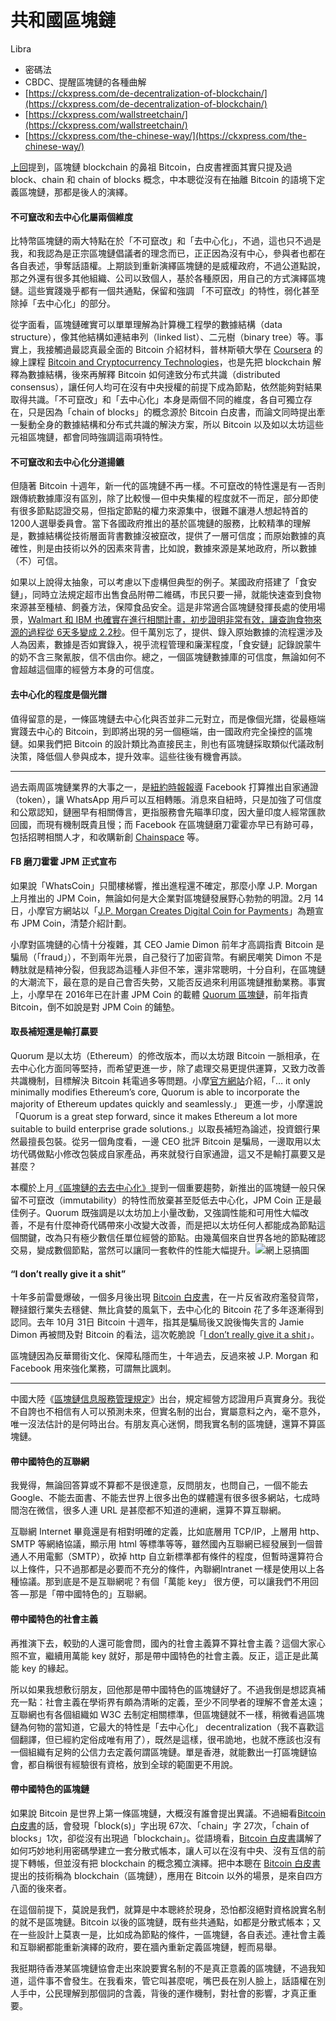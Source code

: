 # 共和國區塊鏈

Libra

* 密碼法
* CBDC、提醒區塊鏈的各種曲解
* [https://ckxpress.com/de-decentralization-of-blockchain/](https://ckxpress.com/de-decentralization-of-blockchain/)
* [https://ckxpress.com/wallstreetchain/](https://ckxpress.com/wallstreetchain/)
* [https://ckxpress.com/the-chinese-way/](https://ckxpress.com/the-chinese-way/)

[上回](https://ckxpress.com/the-chinese-way/)提到，區塊鏈 blockchain 的鼻祖 Bitcoin，白皮書裡面其實只提及過 block、chain 和 chain of blocks 概念，中本聰從沒有在抽離 Bitcoin 的語境下定義區塊鏈，那都是後人的演繹。

#### 不可竄改和去中心化屬兩個維度

比特幣區塊鏈的兩大特點在於「不可竄改」和「去中心化」，不過，這也只不過是我，和我認為是正宗區塊鏈倡議者的理念而已，正正因為沒有中心，參與者也都在各自表述，爭奪話語權。上期談到重新演繹區塊鏈的是威權政府，不過公道點說，那之外還有很多其他組織、公司以致個人，基於各種原因，用自己的方式演繹區塊鏈。這些實踐幾乎都有一個共通點，保留和強調 「不可竄改」的特性，弱化甚至除掉「去中心化」的部分。

從字面看，區塊鏈確實可以單單理解為計算機工程學的數據結構（data structure），像其他結構如連結串列（linked list）、二元樹（binary tree）等。事實上，我接觸過最認真最全面的 Bitcoin 介紹材料，普林斯頓大學在 [Coursera](https://www.coursera.org/) 的線上課程 [Bitcoin and Cryptocurrency Technologies](https://www.coursera.org/learn/cryptocurrency)，也是先把 blockchain 解釋為數據結構，後來再解釋 Bitcoin 如何達致分布式共識（distributed consensus），讓任何人均可在沒有中央授權的前提下成為節點，依然能夠對結果取得共識。「不可竄改」和「去中心化」本身是兩個不同的維度，各自可獨立存在，只是因為「chain of blocks」的概念源於 Bitcoin 白皮書，而論文同時提出牽一髮動全身的數據結構和分布式共識的解決方案，所以 Bitcoin 以及如以太坊這些元祖區塊鏈，都會同時強調這兩項特性。

#### 不可竄改和去中心化分道揚鑣

但隨著 Bitcoin 十週年，新一代的區塊鏈不再一樣。不可竄改的特性還是有 — 否則跟傳統數據庫沒有區別，除了比較慢 — 但中央集權的程度就不一而足，部分即使有很多節點認證交易，但指定節點的權力來源集中，很難不讓港人想起特首的 1200人選舉委員會。當下各國政府推出的基於區塊鏈的服務，比較精準的理解是，數據結構從技術層面背書數據沒被竄改，提供了一層可信度；而原始數據的真確性，則是由技術以外的因素來背書，比如說，數據來源是某地政府，所以數據（不）可信。

如果以上說得太抽象，可以考慮以下虛構但典型的例子。某國政府搭建了「食安鏈」，同時立法規定超市出售食品附帶二維碼，市民只要一掃，就能快速查到食物來源甚至種植、飼養方法，保障食品安全。這是非常適合區塊鏈發揮長處的使用場景，[Walmart 和 IBM 也確實在進行相關計畫，初步證明非常有效，讓查詢食物來源的過程從 6天多變成 2.2秒](https://techcrunch.com/2018/09/24/walmart-is-betting-on-the-blockchain-to-improve-food-safety/)。但千萬別忘了，提供、錄入原始數據的流程還涉及人為因素，數據是否如實錄入，視乎流程管理和廉潔程度，「食安鏈」記錄說蒙牛的奶不含三聚氰胺，信不信由你。總之，一個區塊鏈數據庫的可信度，無論如何不會超越這個庫的經營方本身的可信度。

#### 去中心化的程度是個光譜

值得留意的是，一條區塊鏈去中心化與否並非二元對立，而是像個光譜，從最極端實踐去中心的 Bitcoin，到即將出現的另一個極端，由一國政府完全操控的區塊鏈。如果我們把 Bitcoin 的設計類比為直接民主，則也有區塊鏈採取類似代議政制決策，降低個人參與成本，提升效率。這些往後有機會再談。

-----------------

過去兩周區塊鏈業界的大事之一，是[紐約時報報導](https://www.nytimes.com/2019/02/28/technology/cryptocurrency-facebook-telegram.html) Facebook 打算推出自家通證（token），讓 WhatsApp 用戶可以互相轉賬。消息來自紐時，只是加強了可信度和公眾認知，鏈圈早有相關傳言，更指服務會先瞄準印度，因大量印度人經常匯款回國，而現有機制既貴且慢；而 Facebook 在區塊鏈磨刀霍霍亦早已有跡可尋，包括招聘相關人才，和收購新創 [Chainspace](https://chainspace.io/) 等。

#### FB 磨刀霍霍 JPM 正式宣布

如果說「WhatsCoin」只聞樓梯響，推出進程還不確定，那麼小摩 J.P. Morgan 上月推出的 JPM Coin，無論如何是大企業對區塊鏈發展野心勃勃的明證。2月 14日，小摩官方網站以「[J.P. Morgan Creates Digital Coin for Payments](https://www.jpmorgan.com/global/news/digital-coin-payments)」為題宣布 JPM Coin，清楚介紹計劃。

小摩對區塊鏈的心情十分複雜，其 CEO Jamie Dimon 前年才高調指責 Bitcoin 是騙局（「fraud」），不到兩年光景，自己發行了加密貨幣。有網民嘲笑 Dimon 不是轉肽就是精神分裂，但我認為這種人非但不笨，還非常聰明，十分自利，在區塊鏈的大潮流下，最在意的是自己會否失勢，又能否反過來利用區塊鏈推動業務。事實上，小摩早在 2016年已在計畫 JPM Coin 的載體 [Quorum 區塊鏈](https://www.jpmorgan.com/global/Quorum)，前年指責 Bitcoin，倒不如說是對 JPM Coin 的鋪墊。

#### 取長補短還是輸打贏要

Quorum 是以太坊（Ethereum）的修改版本，而以太坊跟 Bitcoin 一脈相承，在去中心化方面同等堅持，而希望更進一步，除了處理交易更提供運算，又致力改善共識機制，目標解決 Bitcoin 耗電過多等問題。小摩[官方網站](https://www.jpmorgan.com/global/Quorum)介紹，「… it only minimally modifies Ethereum’s core, Quorum is able to incorporate the majority of Ethereum updates quickly and seamlessly.」 更進一步，小摩還說「Quorum is a great step forward, since it makes Ethereum a lot more suitable to build enterprise grade solutions.」以取長補短為論述，投資銀行果然最擅長包裝。從另一個角度看，一邊 CEO 批評 Bitcoin 是騙局，一邊取用以太坊代碼做點小修改包裝成自家產品，再來就發行自家通證，這又不是輸打贏要又是甚麼？

本欄於上月[《區塊鏈的去去中心化》](https://ckxpress.com/de-decentralization-of-blockchain/)提到一個重要趨勢，新推出的區塊鏈一般只保留不可竄改（immutability）的特性而放棄甚至貶低去中心化，JPM Coin 正是最佳例子。Quorum 既強調是以太坊加上小量改動，又強調性能和可用性大幅改善，不是有什麼神奇代碼帶來小改變大改善，而是把以太坊任何人都能成為節點這個關鍵，改為只有極少數信任單位經營的節點。由幾萬個來自世界各地的節點確認交易，變成數個節點，當然可以讓同一套軟件的性能大幅提升。![](https://ckxpress.com/wp-content/uploads/sites/8/2019/04/photo6285107171209357456-241x300.jpg)網上惡搞圖

#### “I don’t really give it a shit”

十年多前雷曼爆破，一個多月後出現 [Bitcoin 白皮書](https://bitcoin.org/bitcoin.pdf)，在一片反省政府濫發貨幣，鞭撻銀行業失去穩健、無比貪婪的風氣下，去中心化的 Bitcoin 花了多年逐漸得到認同。去年 10月 31日 Bitcoin 十週年，指其是騙局後又說後悔失言的 Jamie Dimon 再被問及對 Bitcoin 的看法，這次乾脆說「[I don’t really give it a shit](https://www.marketwatch.com/story/jamie-dimon-i-dont-really-give-a-shit-about-bitcoin-2018-10-31)」。

區塊鏈因為反華爾街文化、保障私隱而生，十年過去，反過來被 J.P. Morgan 和 Facebook 用來強化業務，可謂無比諷刺。

-----------------------

中國大陸《[區塊鏈信息服務管理規定](http://www.cac.gov.cn/2019-01/10/c_1123971164.htm)》出台，規定經營方認證用戶真實身分。我從不自誇也不相信有人可以預測未來，但實名制的出台，實屬意料之內，毫不意外，唯一沒法估計的是何時出台。有朋友真心迷惘，問我實名制的區塊鏈，還算不算區塊鏈。

#### 帶中國特色的互聯網

我覺得，無論回答算或不算都不是很達意，反問朋友，也問自己，一個不能去 Google、不能去面書、不能去世界上很多出色的媒體還有很多很多網站，七成時間泡在微信，很多人連 URL 是甚麼都不知道的連網，還算不算互聯網。

互聯網 Internet 畢竟還是有相對明確的定義，比如底層用 TCP/IP，上層用 http、SMTP 等網絡協議，顯示用 html 等標準等等，雖然國內互聯網已經發展到一個普通人不用電郵（SMTP），砍掉 http 自立新標準都有條件的程度，但暫時還算符合以上條件，只不過那都是必要而不充分的條件，內聯網Intranet 一樣是使用以上各種協議。那到底是不是互聯網呢？有個「萬能 key」 很方便，可以讓我們不用回答 — 那是「帶中國特色的」互聯網。

#### 帶中國特色的社會主義 <a id="mce_10"></a>

再推演下去，較勁的人還可能會問，國內的社會主義算不算社會主義？這個大家心照不宣，繼續用萬能 key 就好，那是帶中國特色的社會主義。反正，這正是此萬能 key 的緣起。

所以如果我想敷衍朋友，回他那是帶中國特色的區塊鏈好了。不過我倒是想認真補充一點：社會主義在學術界有頗為清晰的定義，至少不同學者的理解不會差太遠；互聯網也有各個組織如 W3C 去制定相關標準，但區塊鏈就不一樣，稍微看過區塊鏈為何物的當知道，它最大的特性是「去中心化」 decentralization（我不喜歡這個翻譯，但已經約定俗成唯有用了），既然是這樣，很弔詭地，也就不應該也沒有一個組織有足夠的公信力去定義何謂區塊鏈。單是香港，就能數出一打區塊鏈協會，都自稱很有經驗很有資格，放到全球的範圍更不用說。

#### 帶中國特色的區塊鏈 <a id="mce_10"></a>

如果說 Bitcoin 是世界上第一條區塊鏈，大概沒有誰會提出異議。不過細看[Bitcoin 白皮書](https://bitcoin.org/bitcoin.pdf)的話，會發現「block\(s\)」字出現 67次、「chain」字 27次，「chain of blocks」1次，卻從沒有出現過「blockchain」。從語境看，[Bitcoin 白皮書](https://bitcoin.org/bitcoin.pdf)講解了如何巧妙地利用密碼學建立一套分散式帳本，讓人可以在沒有中央、沒有互信的前提下轉帳，但並沒有把 blockchain 的概念獨立演繹。把中本聰在 [Bitcoin 白皮書](https://bitcoin.org/bitcoin.pdf)提出的技術稱為 blockchain（區塊鏈），應用在 Bitcoin 以外的場景，是來自四方八面的後來者。

在這個前提下，莫說是我們，就算是中本聰終於現身，恐怕都沒絕對資格說實名制的就不是區塊鏈。Bitcoin 以後的區塊鏈，既有些共通點，如都是分散式帳本；又在一些設計上莫衷一是，比如成為節點的條件，一區塊鏈，各自表述。連社會主義和互聯網都能重新演繹的政府，要在牆內重新定義區塊鏈，輕而易舉。

我挺期待香港某區塊鏈協會走出來說要實名制的不是真正意義的區塊鏈，不過我知道，這件事不會發生。在我看來，管它叫甚麼呢，嘴巴長在別人臉上，話語權在別人手中，公民理解到那個詞的含義，背後的運作機制，對社會的影響，才真正重要。

